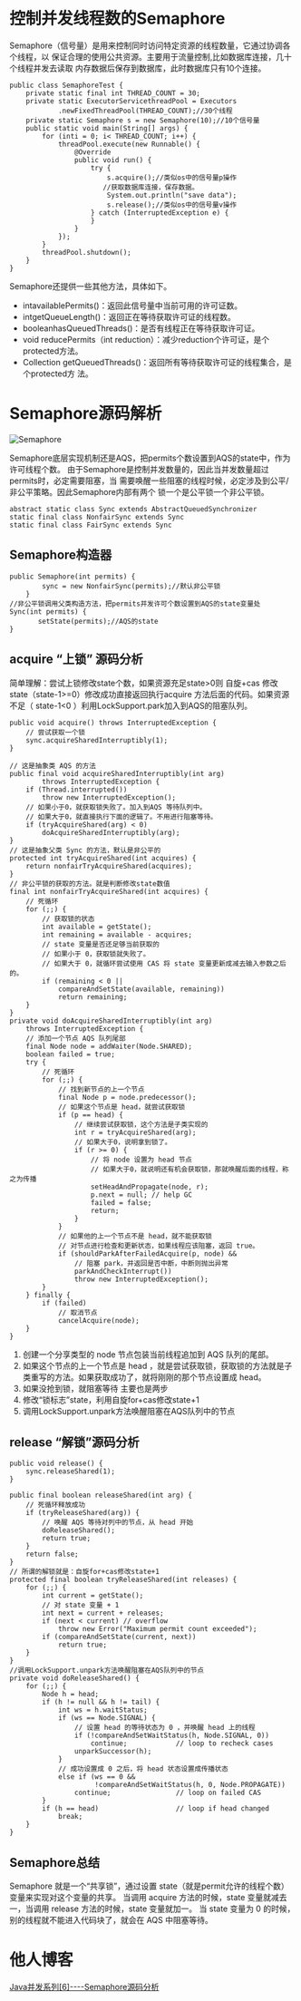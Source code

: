 # 控制并发线程数的Semaphore
Semaphore（信号量）是用来控制同时访问特定资源的线程数量，它通过协调各个线程，以
保证合理的使用公共资源。主要用于流量控制,比如数据库连接，几十个线程并发去读取
内存数据后保存到数据库，此时数据库只有10个连接。

```java_holder_method_tree
public class SemaphoreTest {
    private static final int THREAD_COUNT = 30;
    private static ExecutorServicethreadPool = Executors
            .newFixedThreadPool(THREAD_COUNT);//30个线程
    private static Semaphore s = new Semaphore(10);//10个信号量
    public static void main(String[] args) {
        for (inti = 0; i< THREAD_COUNT; i++) {
            threadPool.execute(new Runnable() {
                @Override
                public void run() {
                    try {
                        s.acquire();//类似os中的信号量p操作
                       //获取数据库连接，保存数据。
                        System.out.println("save data");
                        s.release();//类似os中的信号量v操作
                    } catch (InterruptedException e) {
                    }
                }
            });
        }
        threadPool.shutdown();
    }
}
```
Semaphore还提供一些其他方法，具体如下。
- intavailablePermits()：返回此信号量中当前可用的许可证数。
- intgetQueueLength()：返回正在等待获取许可证的线程数。
- booleanhasQueuedThreads()：是否有线程正在等待获取许可证。
- void reducePermits（int reduction）：减少reduction个许可证，是个protected方法。
- Collection getQueuedThreads()：返回所有等待获取许可证的线程集合，是个protected方
法。

# Semaphore源码解析
![Semaphore](./imgs/第八章/Semaphore类结构)

Semaphore底层实现机制还是AQS，把permits个数设置到AQS的state中，作为许可线程个数。
由于Semaphore是控制并发数量的，因此当并发数量超过permits时，必定需要阻塞，当
需要唤醒一些阻塞的线程时候，必定涉及到公平/非公平策略。因此Semaphore内部有两个
锁一个是公平锁一个非公平锁。
```java_holder_method_tree
abstract static class Sync extends AbstractQueuedSynchronizer
static final class NonfairSync extends Sync 
static final class FairSync extends Sync 
```

## Semaphore构造器
```java_holder_method_tree
public Semaphore(int permits) {
        sync = new NonfairSync(permits);//默认非公平锁
    }
//非公平锁调用父类构造方法，把permits并发许可个数设置到AQS的state变量处
Sync(int permits) {
       setState(permits);//AQS的state
}
```
## acquire “上锁” 源码分析
简单理解：尝试上锁修改state个数，如果资源充足state>0则 自旋+cas 修改state（state-1>=0）修改成功直接返回执行acquire
方法后面的代码。如果资源不足（ state-1<0 ）利用LockSupport.park加入到AQS的阻塞队列。
```java_holder_method_tree
public void acquire() throws InterruptedException {
	// 尝试获取一个锁
    sync.acquireSharedInterruptibly(1);
}

// 这是抽象类 AQS 的方法
public final void acquireSharedInterruptibly(int arg)
        throws InterruptedException {
    if (Thread.interrupted())
        throw new InterruptedException();
    // 如果小于0，就获取锁失败了。加入到AQS 等待队列中。
    // 如果大于0，就直接执行下面的逻辑了。不用进行阻塞等待。
    if (tryAcquireShared(arg) < 0)
        doAcquireSharedInterruptibly(arg);
}
// 这是抽象父类 Sync 的方法，默认是非公平的
protected int tryAcquireShared(int acquires) {
    return nonfairTryAcquireShared(acquires);
}
// 非公平锁的获取的方法。就是判断修改state数值
final int nonfairTryAcquireShared(int acquires) {
	// 死循环
    for (;;) {
    	// 获取锁的状态
        int available = getState();
        int remaining = available - acquires;
        // state 变量是否还足够当前获取的
        // 如果小于 0，获取锁就失败了。
        // 如果大于 0，就循环尝试使用 CAS 将 state 变量更新成减去输入参数之后的。
        if (remaining < 0 ||
            compareAndSetState(available, remaining))
            return remaining;
    }
}
private void doAcquireSharedInterruptibly(int arg)
    throws InterruptedException {
    // 添加一个节点 AQS 队列尾部
    final Node node = addWaiter(Node.SHARED);
    boolean failed = true;
    try {
    	// 死循环
        for (;;) {
        	// 找到新节点的上一个节点
            final Node p = node.predecessor();
            // 如果这个节点是 head，就尝试获取锁
            if (p == head) {
            	// 继续尝试获取锁，这个方法是子类实现的
                int r = tryAcquireShared(arg);
                // 如果大于0，说明拿到锁了。
                if (r >= 0) {
                	// 将 node 设置为 head 节点
                	// 如果大于0，就说明还有机会获取锁，那就唤醒后面的线程，称之为传播
                    setHeadAndPropagate(node, r);
                    p.next = null; // help GC
                    failed = false;
                    return;
                }
            }
            // 如果他的上一个节点不是 head，就不能获取锁
            // 对节点进行检查和更新状态，如果线程应该阻塞，返回 true。
            if (shouldParkAfterFailedAcquire(p, node) &&
            	// 阻塞 park，并返回是否中断，中断则抛出异常
                parkAndCheckInterrupt())
                throw new InterruptedException();
        }
    } finally {
        if (failed)
        	// 取消节点
            cancelAcquire(node);
    }
}

```
1. 创建一个分享类型的 node 节点包装当前线程追加到 AQS 队列的尾部。
2. 如果这个节点的上一个节点是 head ，就是尝试获取锁，获取锁的方法就是子类重写的方法。如果获取成功了，就将刚刚的那个节点设置成 head。
3. 如果没抢到锁，就阻塞等待
主要也是两步
1. 修改“锁标志”state，利用自旋for+cas修改state+1
2. 调用LockSupport.unpark方法唤醒阻塞在AQS队列中的节点
## release “解锁”源码分析

```java_holder_method_tree
public void release() {
    sync.releaseShared(1);
}

public final boolean releaseShared(int arg) {
	// 死循环释放成功
    if (tryReleaseShared(arg)) {
    	// 唤醒 AQS 等待对列中的节点，从 head 开始	
        doReleaseShared();
        return true;
    }
    return false;
}
// 所谓的解锁就是：自旋for+cas修改state+1
protected final boolean tryReleaseShared(int releases) {
    for (;;) {
        int current = getState();
        // 对 state 变量 + 1
        int next = current + releases;
        if (next < current) // overflow
            throw new Error("Maximum permit count exceeded");
        if (compareAndSetState(current, next))
            return true;
    }
}
//调用LockSupport.unpark方法唤醒阻塞在AQS队列中的节点
private void doReleaseShared() {
    for (;;) {
        Node h = head;
        if (h != null && h != tail) {
            int ws = h.waitStatus;
            if (ws == Node.SIGNAL) {
            	// 设置 head 的等待状态为 0 ，并唤醒 head 上的线程
                if (!compareAndSetWaitStatus(h, Node.SIGNAL, 0))
                    continue;            // loop to recheck cases
                unparkSuccessor(h);
            }
            // 成功设置成 0 之后，将 head 状态设置成传播状态
            else if (ws == 0 &&
                     !compareAndSetWaitStatus(h, 0, Node.PROPAGATE))
                continue;                // loop on failed CAS
        }
        if (h == head)                   // loop if head changed
            break;
    }
}

```

## Semaphore总结
Semaphore 就是一个“共享锁”，通过设置 state（就是permit允许的线程个数） 变量来实现对这个变量的共享。
当调用 acquire 方法的时候，state 变量就减去一，当调用 release 方法的时候，state 变量就加一。
当 state 变量为 0 的时候，别的线程就不能进入代码块了，就会在 AQS 中阻塞等待。

# 他人博客
[Java并发系列[6]----Semaphore源码分析](https://www.cnblogs.com/liuyun1995/p/8474026.html "faf")
